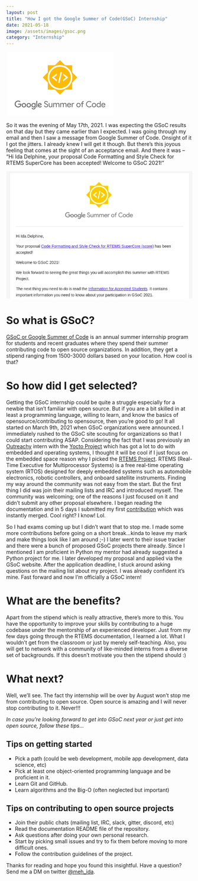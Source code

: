 ```yaml
---
layout: post
title: "How I got the Google Summer of Code(GSoC) Internship"
date: 2021-05-18
image: /assets/images/gsoc.png
category: "Internship"
---
```


<div class="text-center">
  <img src="/assets/images/gsoc.png" class="rounded w-50" alt="GSoC logo">
</div>


So it was the evening of May 17th, 2021. I was expecting the GSoC results on that day but they came earlier than I expected. I was going through my email and then I saw a message from Google Summer of Code. Onsight of it I got the jitters. I already knew I will get it though. But there’s this joyous feeling that comes at the sight of an acceptance email. And there it was – “Hi Ida Delphine, your proposal Code Formatting and Style Check for RTEMS SuperCore has been accepted! Welcome to GSoC 2021!”


<div class="text-center">
  <img src="/assets/images/gsoc-accept.png" class="rounded w-50" alt="GSoC acceptance email">
</div>


# So what is GSoC?
[GSoC or Google Summer of Code](https://summerofcode.withgoogle.com/about/) is an annual summer internship program for students and recent graduates where they spend their summer contributing code to open source organizations. In addition, they get a stipend ranging from 1500-3000 dollars based on your location. How cool is that?


# So how did I get selected?
Getting the GSoC internship could be quite a struggle especially for a newbie that isn’t familiar with open source. But if you are a bit skilled in at least a programming language, willing to learn, and know the basics of opensource/contributing to opensource, then you’re good to go!
It all started on March 9th, 2021 when GSoC organizations were announced. I immediately rushed to the GSoC site scouting for organizations so that I could start contributing ASAP. Considering the fact that I was previously an [Outreachy](https://www.outreachy.org/) intern with the [Yocto Project](https://idadelveloper.github.io/blog/2021/01/11/my-audience) which has got a lot to do with embedded and operating systems, I thought it will be cool if I just focus on the embedded space reason why I picked the [RTEMS Project](https://www.rtems.org/). RTEMS (Real-Time Executive for Multiprocessor Systems) is a free real-time operating system (RTOS) designed for deeply embedded systems such as automobile electronics, robotic controllers, and onboard satellite instruments. Finding my way around the community was not easy from the start. But the first thing I did was join their mailing lists and IRC and introduced myself. The community was welcoming; one of the reasons I just focused on it and didn’t submit any other proposal elsewhere. I began reading the documentation and in 5 days I submitted my first [contribution](https://git.rtems.org/rtems-docs/log/?qt=author&q=Ida+Delphine) which was instantly merged. Cool right? I know! Lol.


So I had exams coming up but I didn’t want that to stop me. I made some more contributions before going on a short break...kinda to leave my mark and make things look like I am around ;-)
I later went to their issue tracker and there were a bunch of proposed GSoC projects there already. Since I mentioned I am proficient in Python my mentor had already suggested a Python project for me. I later developed my proposal and applied via the GSoC website. After the application deadline, I stuck around asking questions on the mailing list about my project. I was already confident it’s mine. Fast forward and now I’m officially a GSoC intern!


# What are the benefits?
Apart from the stipend which is really attractive, there’s more to this. You have the opportunity to improve your skills by contributing to a huge codebase under the mentorship of an experienced developer. Just from my few days going through the RTEMS documentation, I learned a lot. What I wouldn’t get from the classroom or just by merely self-teaching. Also, you will get to network with a community of like-minded interns from a diverse set of backgrounds. If this doesn’t motivate you then the stipend should :)


# What next?
Well, we’ll see. The fact thy internship will be over by August won’t stop me from contributing to open source. Open source is amazing and I will never stop contributing to it. Never!!!



_In case you’re looking forward to get into GSoC next year or just get into open source, follow these tips..._


## Tips on getting started
- Pick a path (could be web development, mobile app development, data science, etc)
- Pick at least one object-oriented programming language and be proficient in it.
- Learn Git and GitHub.
- Learn algorithms and the Big-O (often neglected but important)


## Tips on contributing to open source projects
- Join their public chats (mailing list, IRC, slack, gitter, discord, etc)
- Read the documentation README file of the repository.
- Ask questions after doing your own personal research.
- Start by picking small issues and try to fix them before moving to more difficult ones.
- Follow the contribution guidelines of the project.


Thanks for reading and hope you found this insightful. Have a question? Send me a DM on twitter [@meh_ida](https://twitter.com/meh_ida).
